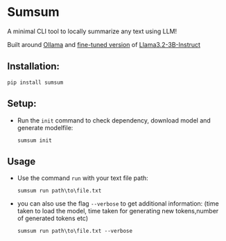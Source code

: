 # Sumsum

A minimal CLI tool to locally summarize any text using LLM!

Built around [Ollama](https://github.com/ollama/ollama-python) and [fine-tuned version](https://huggingface.co/AKT47/Llama_3.2_3B_fine_tune_summarization) of [Llama3.2-3B-Instruct](https://huggingface.co/meta-llama/Llama-3.2-3B-Instruct)

## Installation:

```terminal
pip install sumsum
```

## Setup:

- Run the `init` command to check dependency, download model and generate modelfile:
  ```terminal
  sumsum init
  ```

## Usage

- Use the command `run` with your text file path:
  ```terminal
  sumsum run path\to\file.txt
  ```
- you can also use the flag `--verbose` to get additional information:
  (time taken to load the model, time taken for generating new tokens,number of generated tokens etc)
  ```terminal
  sumsum run path\to\file.txt --verbose
  ```
